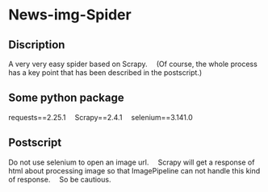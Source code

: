 # News-img-Spider

## Discription
A very very easy spider based on Scrapy.&emsp;
(Of course, the whole process has a key point that has been described in the postscript.)

## Some python package
requests==2.25.1&emsp;
Scrapy==2.4.1&emsp;
selenium==3.141.0&emsp;

## Postscript
Do not use selenium to open an image url.&emsp;
Scrapy will get a response of html about processing image so that ImagePipeline can not handle this kind of response.&emsp;
So be cautious.